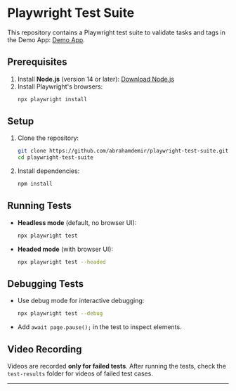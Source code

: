 # Playwright Test Suite

This repository contains a Playwright test suite to validate tasks and tags in the Demo App: [Demo App](https://animated-gingersnap-8cf7f2.netlify.app).

## Prerequisites
1. Install **Node.js** (version 14 or later): [Download Node.js](https://nodejs.org/)
2. Install Playwright's browsers:
   ```bash
   npx playwright install
   ```

## Setup
1. Clone the repository:
   ```bash
   git clone https://github.com/abrahamdemir/playwright-test-suite.git
   cd playwright-test-suite
   ```
2. Install dependencies:
   ```bash
   npm install
   ```

## Running Tests
- **Headless mode** (default, no browser UI):
  ```bash
  npx playwright test
  ```
- **Headed mode** (with browser UI):
  ```bash
  npx playwright test --headed
  ```

## Debugging Tests
- Use debug mode for interactive debugging:
  ```bash
  npx playwright test --debug
  ```
- Add `await page.pause();` in the test to inspect elements.

## Video Recording
Videos are recorded **only for failed tests**. After running the tests, check the `test-results` folder for videos of failed test cases.

---
